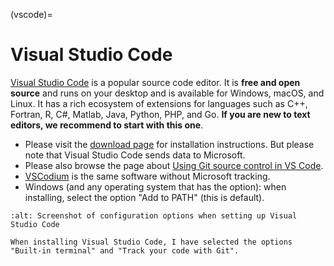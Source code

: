(vscode)=

# Visual Studio Code

[Visual Studio Code](https://code.visualstudio.com) is a popular source code
editor. It is **free and open source** and runs on your desktop and is
available for Windows, macOS, and Linux.  It has a rich ecosystem of extensions
for languages such as C++, Fortran, R, C#, Matlab, Java, Python, PHP, and Go.
**If you are new to text editors, we recommend to start with this one**.

- Please visit the [download page](https://code.visualstudio.com/Download) for
  installation instructions.  But please note that Visual Studio Code sends data
  to Microsoft.
- Please also browse the page about
  [Using Git source control in VS Code](https://code.visualstudio.com/docs/sourcecontrol/overview).
- [VSCodium](https://vscodium.com/) is the same software without Microsoft
  tracking.
- Windows (and any operating system that has the option): when
  installing, select the option "Add to PATH" (this is default).

```{figure} img/vscode.png
:alt: Screenshot of configuration options when setting up Visual Studio Code

When installing Visual Studio Code, I have selected the options
"Built-in terminal" and "Track your code with Git".
```
